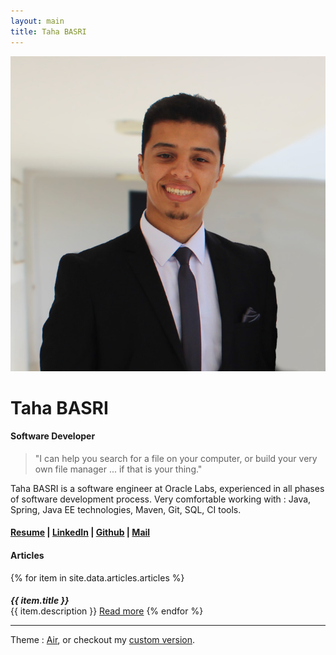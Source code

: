 ```yaml
---
layout: main
title: Taha BASRI
---
```


![Me, when I am prepared for a picture](rsc/profil.png)

# Taha BASRI

#### Software Developer

> "I can help you search for a file on your computer, or build your very own file manager ... if that is your thing."

Taha BASRI is a software engineer at Oracle Labs, experienced in all phases of software development process.
Very comfortable working with : Java, Spring, Java EE technologies, Maven, Git, SQL, CI tools. 

#### [Resume](resume) | [LinkedIn](https://www.linkedin.com/in/tahabasri/en) | [Github](https://github.com/tahabasri) | [Mail](mailto:tahabsri@gmail.com)

#### **Articles**
{% for item in site.data.articles.articles %}
<h5 style="margin-bottom: 0px;">{{ item.title }}</h5>
{{ item.description }}
<a target="_blank" href="{{ item.link }}" type="button" class="button">Read more</a>
{% endfor %}

---
Theme : [Air](https://github.com/markdowncss/air), or checkout my [custom version](https://github.com/tahabasri/portfolio).